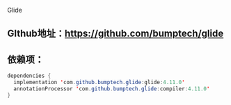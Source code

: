 Glide

## GIthub地址：https://github.com/bumptech/glide

## 依赖项：

```java
dependencies {
  implementation 'com.github.bumptech.glide:glide:4.11.0'
  annotationProcessor 'com.github.bumptech.glide:compiler:4.11.0'
}

```

